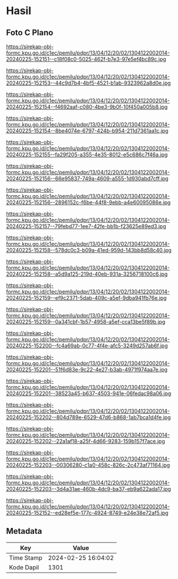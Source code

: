 # Hasil

## Foto C Plano

https://sirekap-obj-formc.kpu.go.id/c1ec/pemilu/pdpr/13/04/12/20/02/1304122002014-20240225-152151--c18f08c0-5025-462f-b7e3-97e5ef4bc89c.jpg

https://sirekap-obj-formc.kpu.go.id/c1ec/pemilu/pdpr/13/04/12/20/02/1304122002014-20240225-152153--44c9d7b4-4bf5-4521-b1ab-9323962a8d0e.jpg

https://sirekap-obj-formc.kpu.go.id/c1ec/pemilu/pdpr/13/04/12/20/02/1304122002014-20240225-152154--f4692aaf-c080-4be3-9b0f-10f450a005b8.jpg

https://sirekap-obj-formc.kpu.go.id/c1ec/pemilu/pdpr/13/04/12/20/02/1304122002014-20240225-152154--8be4074e-6797-424b-b954-211d7361aa1c.jpg

https://sirekap-obj-formc.kpu.go.id/c1ec/pemilu/pdpr/13/04/12/20/02/1304122002014-20240225-152155--fa29f205-a355-4e35-8012-e5c686c7f46a.jpg

https://sirekap-obj-formc.kpu.go.id/c1ec/pemilu/pdpr/13/04/12/20/02/1304122002014-20240225-152156--66e95837-749a-4609-a555-1d930abd7cff.jpg

https://sirekap-obj-formc.kpu.go.id/c1ec/pemilu/pdpr/13/04/12/20/02/1304122002014-20240225-152156--2896152c-f6be-44f8-9ebb-a4e60095086e.jpg

https://sirekap-obj-formc.kpu.go.id/c1ec/pemilu/pdpr/13/04/12/20/02/1304122002014-20240225-152157--79febd77-1ee7-42fe-bb1b-f23625e89ed3.jpg

https://sirekap-obj-formc.kpu.go.id/c1ec/pemilu/pdpr/13/04/12/20/02/1304122002014-20240225-152158--578dc0c3-b09a-41ed-959d-143bb8d58c40.jpg

https://sirekap-obj-formc.kpu.go.id/c1ec/pemilu/pdpr/13/04/12/20/02/1304122002014-20240225-152158--a5d9a125-219d-40eb-931a-3256718100c6.jpg

https://sirekap-obj-formc.kpu.go.id/c1ec/pemilu/pdpr/13/04/12/20/02/1304122002014-20240225-152159--ef9c2371-5dab-409c-a5ef-9dba941fb76e.jpg

https://sirekap-obj-formc.kpu.go.id/c1ec/pemilu/pdpr/13/04/12/20/02/1304122002014-20240225-152159--0a341cbf-1b57-4958-a5ef-cca13be5f89b.jpg

https://sirekap-obj-formc.kpu.go.id/c1ec/pemilu/pdpr/13/04/12/20/02/1304122002014-20240225-152200--fc4a69ab-0c77-4f4e-afc5-3249d257ab6f.jpg

https://sirekap-obj-formc.kpu.go.id/c1ec/pemilu/pdpr/13/04/12/20/02/1304122002014-20240225-152201--51f6d83e-9c22-4e27-b3ab-4971f974aa7e.jpg

https://sirekap-obj-formc.kpu.go.id/c1ec/pemilu/pdpr/13/04/12/20/02/1304122002014-20240225-152201--38523a45-b637-4503-941e-06fedac98a06.jpg

https://sirekap-obj-formc.kpu.go.id/c1ec/pemilu/pdpr/13/04/12/20/02/1304122002014-20240225-152202--804d789e-6529-47d6-b868-1ab7bca1d4fe.jpg

https://sirekap-obj-formc.kpu.go.id/c1ec/pemilu/pdpr/13/04/12/20/02/1304122002014-20240225-152202--22a1af18-a25f-4d66-9283-159b157f7ace.jpg

https://sirekap-obj-formc.kpu.go.id/c1ec/pemilu/pdpr/13/04/12/20/02/1304122002014-20240225-152203--00306280-c1a0-458c-826c-2c473af71164.jpg

https://sirekap-obj-formc.kpu.go.id/c1ec/pemilu/pdpr/13/04/12/20/02/1304122002014-20240225-152203--3d4a31ae-460b-4dc9-ba37-eb9a622ada17.jpg

https://sirekap-obj-formc.kpu.go.id/c1ec/pemilu/pdpr/13/04/12/20/02/1304122002014-20240225-152152--ed28ef5e-177c-4924-8749-e24e38e72af5.jpg


## Metadata

| Key        | Value               |
| ---------- | ------------------- |
| Time Stamp | 2024-02-25 16:04:02 |
| Kode Dapil | 1301                |




